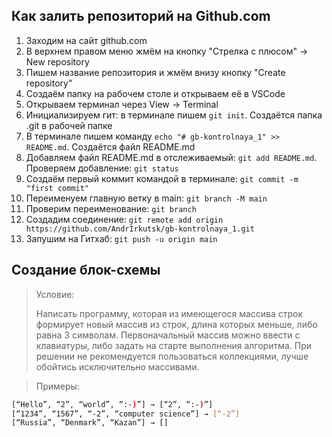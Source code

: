 ## Как залить репозиторий на Github.com

1. Заходим на сайт github.com
2. В верхнем правом меню жмём на кнопку "Стрелка с плюсом" -> New repository 
3. Пишем название репозитория и жмём внизу кнопку "Create repository"
4. Создаём папку на рабочем столе и открываем её в VSCode
5. Открываем терминал через View -> Terminal
6. Инициализируем гит: в терминале пишем `git init`. Создаётся папка .git в рабочей папке
7. В терминале пишем команду `echo "# gb-kontrolnaya_1" >> README.md`. Создаётся файл README.md
8. Добавляем файл README.md в отслеживаемый: `git add README.md`. Проверяем добавление: `git status`
9. Создаём первый коммит командой в терминале: `git commit -m "first commit"`
10. Переименуем главную ветку в main: `git branch -M main`
11. Проверим переименование: `git branch`
12. Создадим соединение: `git remote add origin https://github.com/AndrIrkutsk/gb-kontrolnaya_1.git`
13. Запушим на Гитхаб: `git push -u origin main`


## Создание блок-схемы


> Условие:
>
> Написать программу, которая из имеющегося массива строк формирует новый массив из строк, длина которых меньше, либо равна 3 символам. Первоначальный массив можно ввести с клавиатуры, либо задать на старте выполнения алгоритма. При решении не рекомендуется пользоваться коллекциями, лучше обойтись исключительно массивами.

> Примеры:
```sh
[“Hello”, “2”, “world”, “:-)”] → [“2”, “:-)”]
[“1234”, “1567”, “-2”, “computer science”] → [“-2”]
[“Russia”, “Denmark”, “Kazan”] → []
```

